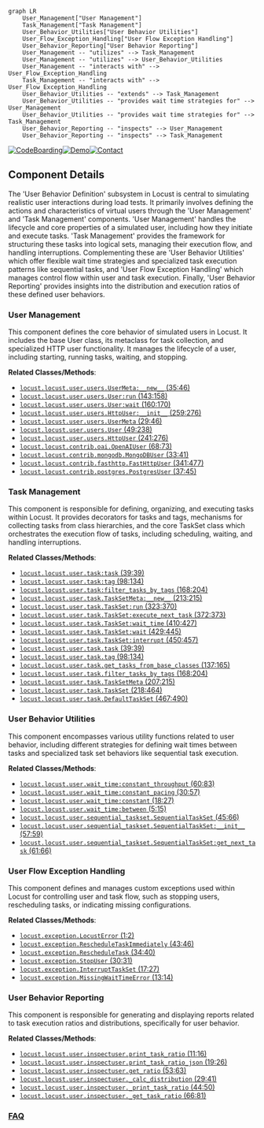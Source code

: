 ```mermaid
graph LR
    User_Management["User Management"]
    Task_Management["Task Management"]
    User_Behavior_Utilities["User Behavior Utilities"]
    User_Flow_Exception_Handling["User Flow Exception Handling"]
    User_Behavior_Reporting["User Behavior Reporting"]
    User_Management -- "utilizes" --> Task_Management
    User_Management -- "utilizes" --> User_Behavior_Utilities
    User_Management -- "interacts with" --> User_Flow_Exception_Handling
    Task_Management -- "interacts with" --> User_Flow_Exception_Handling
    User_Behavior_Utilities -- "extends" --> Task_Management
    User_Behavior_Utilities -- "provides wait time strategies for" --> User_Management
    User_Behavior_Utilities -- "provides wait time strategies for" --> Task_Management
    User_Behavior_Reporting -- "inspects" --> User_Management
    User_Behavior_Reporting -- "inspects" --> Task_Management
```
[![CodeBoarding](https://img.shields.io/badge/Generated%20by-CodeBoarding-9cf?style=flat-square)](https://github.com/CodeBoarding/CodeBoarding)[![Demo](https://img.shields.io/badge/Try%20our-Demo-blue?style=flat-square)](https://www.codeboarding.org/demo)[![Contact](https://img.shields.io/badge/Contact%20us%20-%20contact@codeboarding.org-lightgrey?style=flat-square)](mailto:contact@codeboarding.org)

## Component Details

The 'User Behavior Definition' subsystem in Locust is central to simulating realistic user interactions during load tests. It primarily involves defining the actions and characteristics of virtual users through the 'User Management' and 'Task Management' components. 'User Management' handles the lifecycle and core properties of a simulated user, including how they initiate and execute tasks. 'Task Management' provides the framework for structuring these tasks into logical sets, managing their execution flow, and handling interruptions. Complementing these are 'User Behavior Utilities' which offer flexible wait time strategies and specialized task execution patterns like sequential tasks, and 'User Flow Exception Handling' which manages control flow within user and task execution. Finally, 'User Behavior Reporting' provides insights into the distribution and execution ratios of these defined user behaviors.

### User Management
This component defines the core behavior of simulated users in Locust. It includes the base User class, its metaclass for task collection, and specialized HTTP user functionality. It manages the lifecycle of a user, including starting, running tasks, waiting, and stopping.


**Related Classes/Methods**:

- <a href="https://github.com/locustio/locust/blob/master/locust/user/users.py#L35-L46" target="_blank" rel="noopener noreferrer">`locust.locust.user.users.UserMeta:__new__` (35:46)</a>
- <a href="https://github.com/locustio/locust/blob/master/locust/user/users.py#L143-L158" target="_blank" rel="noopener noreferrer">`locust.locust.user.users.User:run` (143:158)</a>
- <a href="https://github.com/locustio/locust/blob/master/locust/user/users.py#L160-L170" target="_blank" rel="noopener noreferrer">`locust.locust.user.users.User:wait` (160:170)</a>
- <a href="https://github.com/locustio/locust/blob/master/locust/user/users.py#L259-L276" target="_blank" rel="noopener noreferrer">`locust.locust.user.users.HttpUser:__init__` (259:276)</a>
- <a href="https://github.com/locustio/locust/blob/master/locust/user/users.py#L29-L46" target="_blank" rel="noopener noreferrer">`locust.locust.user.users.UserMeta` (29:46)</a>
- <a href="https://github.com/locustio/locust/blob/master/locust/user/users.py#L49-L238" target="_blank" rel="noopener noreferrer">`locust.locust.user.users.User` (49:238)</a>
- <a href="https://github.com/locustio/locust/blob/master/locust/user/users.py#L241-L276" target="_blank" rel="noopener noreferrer">`locust.locust.user.users.HttpUser` (241:276)</a>
- <a href="https://github.com/locustio/locust/blob/master/locust/contrib/oai.py#L68-L73" target="_blank" rel="noopener noreferrer">`locust.locust.contrib.oai.OpenAIUser` (68:73)</a>
- <a href="https://github.com/locustio/locust/blob/master/locust/contrib/mongodb.py#L33-L41" target="_blank" rel="noopener noreferrer">`locust.locust.contrib.mongodb.MongoDBUser` (33:41)</a>
- <a href="https://github.com/locustio/locust/blob/master/locust/contrib/fasthttp.py#L341-L477" target="_blank" rel="noopener noreferrer">`locust.locust.contrib.fasthttp.FastHttpUser` (341:477)</a>
- <a href="https://github.com/locustio/locust/blob/master/locust/contrib/postgres.py#L37-L45" target="_blank" rel="noopener noreferrer">`locust.locust.contrib.postgres.PostgresUser` (37:45)</a>


### Task Management
This component is responsible for defining, organizing, and executing tasks within Locust. It provides decorators for tasks and tags, mechanisms for collecting tasks from class hierarchies, and the core TaskSet class which orchestrates the execution flow of tasks, including scheduling, waiting, and handling interruptions.


**Related Classes/Methods**:

- <a href="https://github.com/locustio/locust/blob/master/locust/user/task.py#L39-L39" target="_blank" rel="noopener noreferrer">`locust.locust.user.task:task` (39:39)</a>
- <a href="https://github.com/locustio/locust/blob/master/locust/user/task.py#L98-L134" target="_blank" rel="noopener noreferrer">`locust.locust.user.task:tag` (98:134)</a>
- <a href="https://github.com/locustio/locust/blob/master/locust/user/task.py#L168-L204" target="_blank" rel="noopener noreferrer">`locust.locust.user.task:filter_tasks_by_tags` (168:204)</a>
- <a href="https://github.com/locustio/locust/blob/master/locust/user/task.py#L213-L215" target="_blank" rel="noopener noreferrer">`locust.locust.user.task.TaskSetMeta:__new__` (213:215)</a>
- <a href="https://github.com/locustio/locust/blob/master/locust/user/task.py#L323-L370" target="_blank" rel="noopener noreferrer">`locust.locust.user.task.TaskSet:run` (323:370)</a>
- <a href="https://github.com/locustio/locust/blob/master/locust/user/task.py#L372-L373" target="_blank" rel="noopener noreferrer">`locust.locust.user.task.TaskSet:execute_next_task` (372:373)</a>
- <a href="https://github.com/locustio/locust/blob/master/locust/user/task.py#L410-L427" target="_blank" rel="noopener noreferrer">`locust.locust.user.task.TaskSet:wait_time` (410:427)</a>
- <a href="https://github.com/locustio/locust/blob/master/locust/user/task.py#L429-L445" target="_blank" rel="noopener noreferrer">`locust.locust.user.task.TaskSet:wait` (429:445)</a>
- <a href="https://github.com/locustio/locust/blob/master/locust/user/task.py#L450-L457" target="_blank" rel="noopener noreferrer">`locust.locust.user.task.TaskSet:interrupt` (450:457)</a>
- <a href="https://github.com/locustio/locust/blob/master/locust/user/task.py#L39-L39" target="_blank" rel="noopener noreferrer">`locust.locust.user.task.task` (39:39)</a>
- <a href="https://github.com/locustio/locust/blob/master/locust/user/task.py#L98-L134" target="_blank" rel="noopener noreferrer">`locust.locust.user.task.tag` (98:134)</a>
- <a href="https://github.com/locustio/locust/blob/master/locust/user/task.py#L137-L165" target="_blank" rel="noopener noreferrer">`locust.locust.user.task.get_tasks_from_base_classes` (137:165)</a>
- <a href="https://github.com/locustio/locust/blob/master/locust/user/task.py#L168-L204" target="_blank" rel="noopener noreferrer">`locust.locust.user.task.filter_tasks_by_tags` (168:204)</a>
- <a href="https://github.com/locustio/locust/blob/master/locust/user/task.py#L207-L215" target="_blank" rel="noopener noreferrer">`locust.locust.user.task.TaskSetMeta` (207:215)</a>
- <a href="https://github.com/locustio/locust/blob/master/locust/user/task.py#L218-L464" target="_blank" rel="noopener noreferrer">`locust.locust.user.task.TaskSet` (218:464)</a>
- <a href="https://github.com/locustio/locust/blob/master/locust/user/task.py#L467-L490" target="_blank" rel="noopener noreferrer">`locust.locust.user.task.DefaultTaskSet` (467:490)</a>


### User Behavior Utilities
This component encompasses various utility functions related to user behavior, including different strategies for defining wait times between tasks and specialized task set behaviors like sequential task execution.


**Related Classes/Methods**:

- <a href="https://github.com/locustio/locust/blob/master/locust/user/wait_time.py#L60-L83" target="_blank" rel="noopener noreferrer">`locust.locust.user.wait_time:constant_throughput` (60:83)</a>
- <a href="https://github.com/locustio/locust/blob/master/locust/user/wait_time.py#L30-L57" target="_blank" rel="noopener noreferrer">`locust.locust.user.wait_time:constant_pacing` (30:57)</a>
- <a href="https://github.com/locustio/locust/blob/master/locust/user/wait_time.py#L18-L27" target="_blank" rel="noopener noreferrer">`locust.locust.user.wait_time:constant` (18:27)</a>
- <a href="https://github.com/locustio/locust/blob/master/locust/user/wait_time.py#L5-L15" target="_blank" rel="noopener noreferrer">`locust.locust.user.wait_time:between` (5:15)</a>
- <a href="https://github.com/locustio/locust/blob/master/locust/user/sequential_taskset.py#L45-L66" target="_blank" rel="noopener noreferrer">`locust.locust.user.sequential_taskset.SequentialTaskSet` (45:66)</a>
- <a href="https://github.com/locustio/locust/blob/master/locust/user/sequential_taskset.py#L57-L59" target="_blank" rel="noopener noreferrer">`locust.locust.user.sequential_taskset.SequentialTaskSet:__init__` (57:59)</a>
- <a href="https://github.com/locustio/locust/blob/master/locust/user/sequential_taskset.py#L61-L66" target="_blank" rel="noopener noreferrer">`locust.locust.user.sequential_taskset.SequentialTaskSet:get_next_task` (61:66)</a>


### User Flow Exception Handling
This component defines and manages custom exceptions used within Locust for controlling user and task flow, such as stopping users, rescheduling tasks, or indicating missing configurations.


**Related Classes/Methods**:

- <a href="https://github.com/locustio/locust/blob/master/locust/exception.py#L1-L2" target="_blank" rel="noopener noreferrer">`locust.exception.LocustError` (1:2)</a>
- <a href="https://github.com/locustio/locust/blob/master/locust/exception.py#L43-L46" target="_blank" rel="noopener noreferrer">`locust.exception.RescheduleTaskImmediately` (43:46)</a>
- <a href="https://github.com/locustio/locust/blob/master/locust/exception.py#L34-L40" target="_blank" rel="noopener noreferrer">`locust.exception.RescheduleTask` (34:40)</a>
- <a href="https://github.com/locustio/locust/blob/master/locust/exception.py#L30-L31" target="_blank" rel="noopener noreferrer">`locust.exception.StopUser` (30:31)</a>
- <a href="https://github.com/locustio/locust/blob/master/locust/exception.py#L17-L27" target="_blank" rel="noopener noreferrer">`locust.exception.InterruptTaskSet` (17:27)</a>
- <a href="https://github.com/locustio/locust/blob/master/locust/exception.py#L13-L14" target="_blank" rel="noopener noreferrer">`locust.exception.MissingWaitTimeError` (13:14)</a>


### User Behavior Reporting
This component is responsible for generating and displaying reports related to task execution ratios and distributions, specifically for user behavior.


**Related Classes/Methods**:

- <a href="https://github.com/locustio/locust/blob/master/locust/user/inspectuser.py#L11-L16" target="_blank" rel="noopener noreferrer">`locust.locust.user.inspectuser.print_task_ratio` (11:16)</a>
- <a href="https://github.com/locustio/locust/blob/master/locust/user/inspectuser.py#L19-L26" target="_blank" rel="noopener noreferrer">`locust.locust.user.inspectuser.print_task_ratio_json` (19:26)</a>
- <a href="https://github.com/locustio/locust/blob/master/locust/user/inspectuser.py#L53-L63" target="_blank" rel="noopener noreferrer">`locust.locust.user.inspectuser.get_ratio` (53:63)</a>
- <a href="https://github.com/locustio/locust/blob/master/locust/user/inspectuser.py#L29-L41" target="_blank" rel="noopener noreferrer">`locust.locust.user.inspectuser._calc_distribution` (29:41)</a>
- <a href="https://github.com/locustio/locust/blob/master/locust/user/inspectuser.py#L44-L50" target="_blank" rel="noopener noreferrer">`locust.locust.user.inspectuser._print_task_ratio` (44:50)</a>
- <a href="https://github.com/locustio/locust/blob/master/locust/user/inspectuser.py#L66-L81" target="_blank" rel="noopener noreferrer">`locust.locust.user.inspectuser._get_task_ratio` (66:81)</a>




### [FAQ](https://github.com/CodeBoarding/GeneratedOnBoardings/tree/main?tab=readme-ov-file#faq)